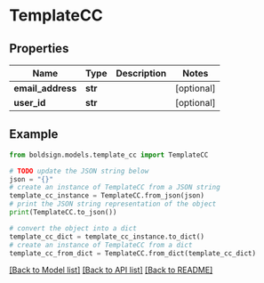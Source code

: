 # TemplateCC


## Properties

Name | Type | Description | Notes
------------ | ------------- | ------------- | -------------
**email_address** | **str** |  | [optional] 
**user_id** | **str** |  | [optional] 

## Example

```python
from boldsign.models.template_cc import TemplateCC

# TODO update the JSON string below
json = "{}"
# create an instance of TemplateCC from a JSON string
template_cc_instance = TemplateCC.from_json(json)
# print the JSON string representation of the object
print(TemplateCC.to_json())

# convert the object into a dict
template_cc_dict = template_cc_instance.to_dict()
# create an instance of TemplateCC from a dict
template_cc_from_dict = TemplateCC.from_dict(template_cc_dict)
```
[[Back to Model list]](../README.md#documentation-for-models) [[Back to API list]](../README.md#documentation-for-api-endpoints) [[Back to README]](../README.md)


